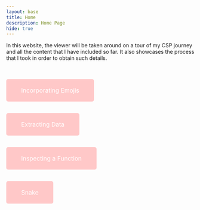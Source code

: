 ```yaml
---
layout: base
title: Home 
description: Home Page
hide: true
---
```


<div>


In this website, the viewer will be taken around on a tour of my CSP journey and all the content that I have included so far. It also showcases the process that I took in order to obtain such details.<br><br><br>

<a href="https://clairelee0817.github.io/claire_2025/devops/github/pages/play"
   style="display: inline-block; background-color: rgb(260, 200, 200); color: white; padding: 20px 40px; text-align: center; text-decoration: none; border-radius: 5px; font-size: 16px; border: none;">
    <button style="background: none; border: none; color: inherit; font: inherit; cursor: pointer; padding: 0; margin: 0;">
        Incorporating Emojis
    </button></a>
    <br><br>

<a href="http://127.0.0.1:4100/claire_2025/extracting%20data/"
   style="display: inline-block; background-color: rgb(260, 200, 200); color: white; padding: 20px 40px; text-align: center; text-decoration: none; border-radius: 5px; font-size: 16px; border: none;">
    <button style="background: none; border: none; color: inherit; font: inherit; cursor: pointer; padding: 0; margin: 0;">
        Extracting Data
    </button></a>
    <br><br>

<a href="http://127.0.0.1:4100/claire_2025/inspecting%20a%20function/"
   style="display: inline-block; background-color: rgb(260, 200, 200); color: white; padding: 20px 40px; text-align: center; text-decoration: none; border-radius: 5px; font-size: 16px; border: none;">
    <button style="background: none; border: none; color: inherit; font: inherit; cursor: pointer; padding: 0; margin: 0;">
        Inspecting a Function
    </button></a>
    <br><br>

<a href="{{site.baseurl}}/snake/"
   style="display: inline-block; background-color: rgb(260, 200, 200); color: white; padding: 20px 40px; text-align: center; text-decoration: none; border-radius: 5px; font-size: 16px; border: none;">
    <button style="background: none; border: none; color: inherit; font: inherit; cursor: pointer; padding: 0; margin: 0;">
        Snake
    </button></a>
    <br><br>









